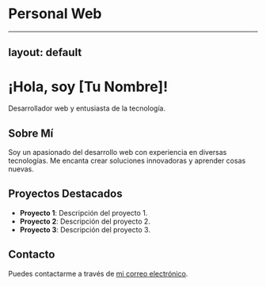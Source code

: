 # Personal Web
---
layout: default
---

# ¡Hola, soy [Tu Nombre]!

Desarrollador web y entusiasta de la tecnología.

## Sobre Mí

Soy un apasionado del desarrollo web con experiencia en diversas tecnologías. Me encanta crear soluciones innovadoras y aprender cosas nuevas.

## Proyectos Destacados

- **Proyecto 1**: Descripción del proyecto 1.
- **Proyecto 2**: Descripción del proyecto 2.
- **Proyecto 3**: Descripción del proyecto 3.

## Contacto

Puedes contactarme a través de [mi correo electrónico](avalero@cita-aragon.es).
